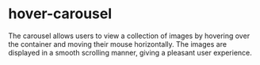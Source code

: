 # hover-carousel
 The carousel allows users to view a collection of images by hovering over the container and moving their mouse horizontally. The images are displayed in a smooth scrolling manner, giving a pleasant user experience.
